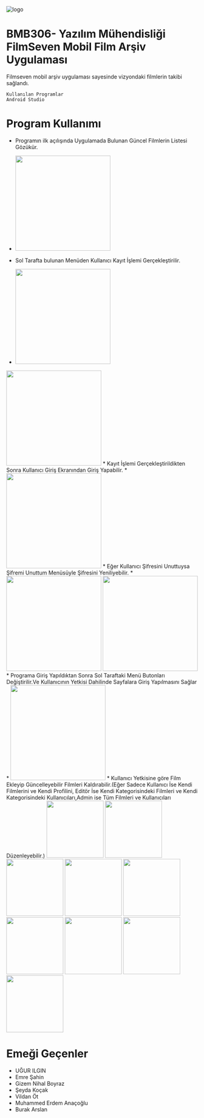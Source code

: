 ![logo](/app/src/main/res/drawable/menu.png)
# BMB306- Yazılım Mühendisliği FilmSeven Mobil Film Arşiv Uygulaması

Filmseven mobil arşiv uygulaması sayesinde vizyondaki filmlerin takibi sağlandı.
```
Kullanılan Programlar 
Android Studio

```



# Program Kullanımı
* Programın ilk açılışında Uygulamada Bulunan Güncel Filmlerin Listesi Gözükür. 
* <img src="SS/1.jpg" width="250"> 

* Sol Tarafta bulunan Menüden Kullanıcı Kayıt İşlemi Gerçekleştirilir.
* <img src="SS/2.jpg" width="250"> 
 <img src="SS/3.jpg" width="250"> 
* Kayıt İşlemi Gerçekleştirildikten Sonra Kullanıcı Giriş Ekranından  Giriş Yapabilir.
* <img src="SS/4.jpg" width="250"> 
* Eğer Kullanıcı Şifresini Unuttuysa Şifremi Unuttum Menüsüyle Şifresini Yeniliyebilir.
* <img src="SS/5.jpg" width="250"> 
<img src="SS/6.jpg" width="250"> 
* Programa Giriş Yapıldıktan Sonra Sol Taraftaki Menü Butonları Değiştirilir.Ve Kullanıcının Yetkisi Dahilinde Sayfalara Giriş Yapılmasını Sağlar
* <img src="SS/7.jpg" width="250"> 
* Kullanıcı Yetkisine göre Film Ekleyip Güncelleyebilir Filmleri Kaldırabilir.(Eğer Sadece Kullanıcı İse Kendi Filmlerini ve Kendi Profilini, Editör İse Kendi Kategorisindeki Filmleri ve Kendi Kategorisindeki Kullanıcıları,Admin ise Tüm Filmleri ve Kullanıcıları Düzenleyebilir.)
  <img src="SS/8.jpg" width="150">
  <img src="SS/9.jpg" width="150">
  <img src="SS/10.jpg" width="150">
  <img src="SS/11.jpg" width="150">
  <img src="SS/12.jpg" width="150">
  <img src="SS/13.jpg" width="150">
  <img src="SS/14.jpg" width="150">
  <img src="SS/15.jpg" width="150">
  <img src="SS/16.jpg" width="150">

# Emeği Geçenler
* UĞUR ILGIN
* Emre Şahin
* Gizem Nihal Boyraz
* Şeyda Koçak
* Vildan Öt
* Muhammed Erdem Anaçoğlu
* Burak Arslan

